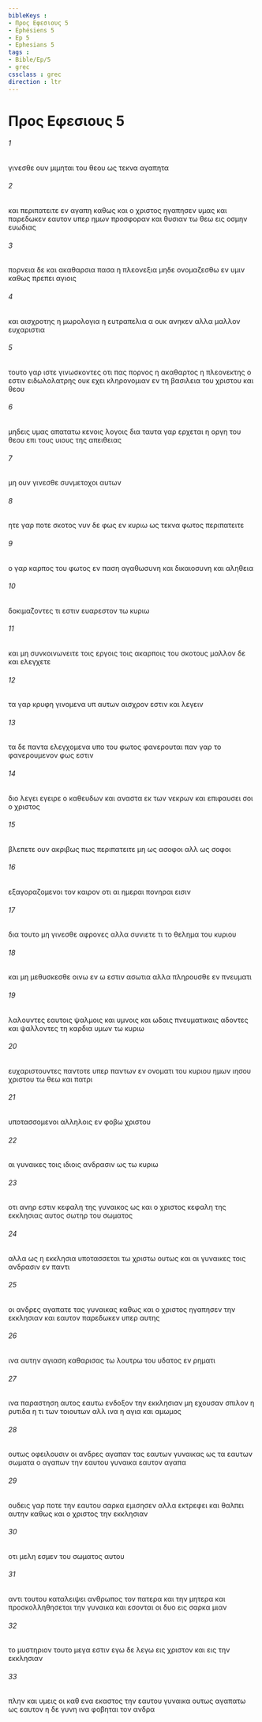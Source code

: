 ```yaml
---
bibleKeys : 
- Προς Εφεσιους 5
- Éphésiens 5
- Ep 5
- Ephesians 5
tags : 
- Bible/Ep/5
- grec
cssclass : grec
direction : ltr
---
```


# Προς Εφεσιους 5

###### 1
γινεσθε ουν μιμηται του θεου ως τεκνα αγαπητα
###### 2
και περιπατειτε εν αγαπη καθως και ο χριστος ηγαπησεν υμας και παρεδωκεν εαυτον υπερ ημων προσφοραν και θυσιαν τω θεω εις οσμην ευωδιας
###### 3
πορνεια δε και ακαθαρσια πασα η πλεονεξια μηδε ονομαζεσθω εν υμιν καθως πρεπει αγιοις
###### 4
και αισχροτης η μωρολογια η ευτραπελια α ουκ ανηκεν αλλα μαλλον ευχαριστια
###### 5
τουτο γαρ ιστε γινωσκοντες οτι πας πορνος η ακαθαρτος η πλεονεκτης ο εστιν ειδωλολατρης ουκ εχει κληρονομιαν εν τη βασιλεια του χριστου και θεου
###### 6
μηδεις υμας απατατω κενοις λογοις δια ταυτα γαρ ερχεται η οργη του θεου επι τους υιους της απειθειας
###### 7
μη ουν γινεσθε συνμετοχοι αυτων
###### 8
ητε γαρ ποτε σκοτος νυν δε φως εν κυριω ως τεκνα φωτος περιπατειτε
###### 9
ο γαρ καρπος του φωτος εν παση αγαθωσυνη και δικαιοσυνη και αληθεια
###### 10
δοκιμαζοντες τι εστιν ευαρεστον τω κυριω
###### 11
και μη συνκοινωνειτε τοις εργοις τοις ακαρποις του σκοτους μαλλον δε και ελεγχετε
###### 12
τα γαρ κρυφη γινομενα υπ αυτων αισχρον εστιν και λεγειν
###### 13
τα δε παντα ελεγχομενα υπο του φωτος φανερουται παν γαρ το φανερουμενον φως εστιν
###### 14
διο λεγει εγειρε ο καθευδων και αναστα εκ των νεκρων και επιφαυσει σοι ο χριστος
###### 15
βλεπετε ουν ακριβως πως περιπατειτε μη ως ασοφοι αλλ ως σοφοι
###### 16
εξαγοραζομενοι τον καιρον οτι αι ημεραι πονηραι εισιν
###### 17
δια τουτο μη γινεσθε αφρονες αλλα συνιετε τι το θελημα του κυριου
###### 18
και μη μεθυσκεσθε οινω εν ω εστιν ασωτια αλλα πληρουσθε εν πνευματι
###### 19
λαλουντες εαυτοις ψαλμοις και υμνοις και ωδαις πνευματικαις αδοντες και ψαλλοντες τη καρδια υμων τω κυριω
###### 20
ευχαριστουντες παντοτε υπερ παντων εν ονοματι του κυριου ημων ιησου χριστου τω θεω και πατρι
###### 21
υποτασσομενοι αλληλοις εν φοβω χριστου
###### 22
αι γυναικες τοις ιδιοις ανδρασιν ως τω κυριω
###### 23
οτι ανηρ εστιν κεφαλη της γυναικος ως και ο χριστος κεφαλη της εκκλησιας αυτος σωτηρ του σωματος
###### 24
αλλα ως η εκκλησια υποτασσεται τω χριστω ουτως και αι γυναικες τοις ανδρασιν εν παντι
###### 25
οι ανδρες αγαπατε τας γυναικας καθως και ο χριστος ηγαπησεν την εκκλησιαν και εαυτον παρεδωκεν υπερ αυτης
###### 26
ινα αυτην αγιαση καθαρισας τω λουτρω του υδατος εν ρηματι
###### 27
ινα παραστηση αυτος εαυτω ενδοξον την εκκλησιαν μη εχουσαν σπιλον η ρυτιδα η τι των τοιουτων αλλ ινα η αγια και αμωμος
###### 28
ουτως οφειλουσιν οι ανδρες αγαπαν τας εαυτων γυναικας ως τα εαυτων σωματα ο αγαπων την εαυτου γυναικα εαυτον αγαπα
###### 29
ουδεις γαρ ποτε την εαυτου σαρκα εμισησεν αλλα εκτρεφει και θαλπει αυτην καθως και ο χριστος την εκκλησιαν
###### 30
οτι μελη εσμεν του σωματος αυτου
###### 31
αντι τουτου καταλειψει ανθρωπος τον πατερα και την μητερα και προσκολληθησεται την γυναικα και εσονται οι δυο εις σαρκα μιαν
###### 32
το μυστηριον τουτο μεγα εστιν εγω δε λεγω εις χριστον και εις την εκκλησιαν
###### 33
πλην και υμεις οι καθ ενα εκαστος την εαυτου γυναικα ουτως αγαπατω ως εαυτον η δε γυνη ινα φοβηται τον ανδρα

